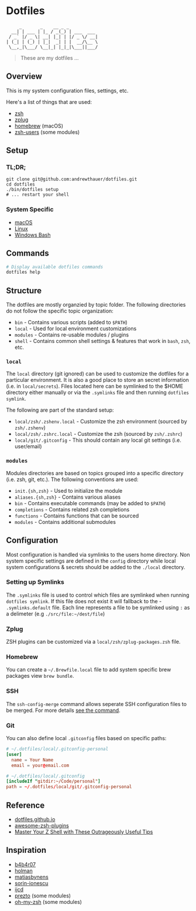 # Dotfiles

```
     _       _    __ _ _
  __| | ___ | |_ / _(_) | ___  ___
 / _` |/ _ \| __| |_| | |/ _ \/ __|
| (_| | (_) | |_|  _| | |  __/\__ \
 \__,_|\___/ \__|_| |_|_|\___||___/
```

> These are my dotfiles ...

## Overview

This is my system configuration files, settings, etc.

Here's a list of things that are used:

- [zsh](https://github.com/zsh-users/zsh)
- [zplug](https://github.com/zplug/zplug)
- [homebrew](https://github.com/homebrew/homebrew) (macOS)
- [zsh-users](https://github.com/zsh-users) (some modules)

## Setup

### TL;DR;

```shell
git clone git@github.com:andrewthauer/dotfiles.git
cd dotfiles
./bin/dotfiles setup
# ... restart your shell
```

### System Specific

- [macOS](macos/README.md)
- [Linux](linux/README.md)
- [Windows Bash](windows/README.md)

## Commands

```sh
# Display available dotfiles commands
dotfiles help
```

## Structure

The dotfiles are mostly organzied by topic folder. The following directories
do not follow the specific topic organization:

- `bin` - Contains various scripts (added to `$PATH`)
- `local` - Used for local environment customizations
- `modules` - Contains re-usable modules / plugins
- `shell` - Contains common shell settings & features that work in
  `bash`, `zsh`, etc.

### `local`

The `local` directory (git ignored) can be used to customize the dotfiles for a particular environment. It is also a good place to store an secret information (i.e. in `local/secrets`). Files located here can be symlinked to the \$HOME directory either manually or via the `.symlinks` file and then running `dotfiles symlink`.

The following are part of the standard setup:

- `local/zsh/.zshenv.local` - Customize the zsh environment (sourced by `zsh/.zshenv`)
- `local/zsh/.zshrc.local` - Customize the zsh (sourced by `zsh/.zshrc`)
- `local/git/.gitconfig` - This should contain any local git settings (i.e. user/email)

### `modules`

Modules directories are based on topics grouped into a specific directory
(i.e. zsh, git, etc.). The following conventions are used:

- `init.{sh,zsh}` - Used to initialize the module
- `aliases.{sh,zsh}` - Contains various aliases
- `bin` - Contains executable commands (may be added to `$PATH`)
- `completions` - Contains related zsh completions
- `functions` - Contains functions that can be sourced
- `modules` - Contains additional submodules

## Configuration

Most configuration is handled via symlinks to the users home directory. Non system specific settings are defined in the `config` directory while local system configurations & secrets should be added to the `./local` directory.

### Setting up Symlinks

The `.symlinks` file is used to control which files are symlinked when running `dotfiles symlink`. If this file does not exist it will fallback to the - `.symlinks.default` file. Each line represents a file to be symlinked using `:` as a delimeter (e.g `./src/file:~/dest/file`)

### Zplug

ZSH plugins can be customized via a `local/zsh/zplug-packages.zsh` file.

### Homebrew

You can create a `~/.Brewfile.local` file to add system specific brew packages view `brew bundle`.

### SSH

The `ssh-config-merge` command allows seperate SSH configuration files to be merged. For more
details [see the command](./bin/ssh-config-merge).

### Git

You can also define local `.gitconfig` files based on specific paths:

```conf
# ~/.dotfiles/local/.gitconfig-personal
[user]
  name = Your Name
  email = your@email.com
```

```conf
# ~/.dotfiles/local/.gitconfig
[includeIf "gitdir:~/Code/personal"]
path = ~/.dotfiles/local/git/.gitconfig-personal
```

## Reference

- [dotfiles.github.io](https://dotfiles.github.io/)
- [awesome-zsh-plugins](https://github.com/unixorn/awesome-zsh-plugins)
- [Master Your Z Shell with These Outrageously Useful Tips](http://reasoniamhere.com/2014/01/11/outrageously-useful-tips-to-master-your-z-shell/)

## Inspiration

- [b4b4r07](https://github.com/b4b4r07)
- [holman](https://github.com/holman/dotfiles)
- [matiasbynens](https://github.com/mathiasbynens/dotfiles)
- [sorin-ionescu](https://github.com/sorin-ionescu/dotfiles)
- [ijcd](https://github.com/ijcd/dotfiles)
- [prezto](https://github.com/sorin-ionescu/prezto) (some modules)
- [oh-my-zsh](https://github.com/robbyrussell/oh-my-zsh) (some modules)
